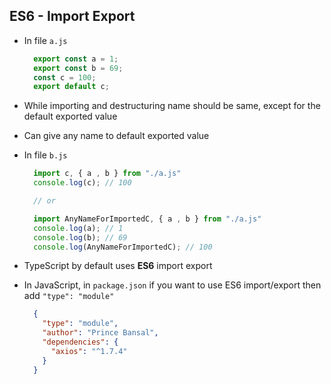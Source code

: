 ## ES6 - Import Export

- In file `a.js`
  
  ```js
    export const a = 1;
    export const b = 69;
    const c = 100;
    export default c;
  ```
- While importing and destructuring name should be same, except for the default exported value
- Can give any name to default exported value
- In file `b.js` 

  ```js
    import c, { a , b } from "./a.js"
    console.log(c); // 100

    // or

    import AnyNameForImportedC, { a , b } from "./a.js"
    console.log(a); // 1
    console.log(b); // 69
    console.log(AnyNameForImportedC); // 100
  ```
- TypeScript by default uses **ES6**  import export
- In JavaScript, in `package.json` if you want to use ES6 import/export then add `"type": "module"`
  
  ```json
    {
      "type": "module",
      "author": "Prince Bansal",
      "dependencies": {
        "axios": "^1.7.4"
      }
    }
  ```

